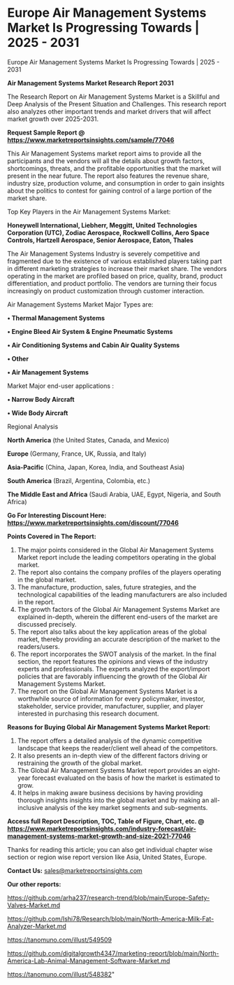# Europe Air Management Systems Market Is Progressing Towards | 2025 - 2031
Europe Air Management Systems Market Is Progressing Towards | 2025 - 2031

<strong>Air Management Systems Market Research Report 2031</strong>

The Research Report on Air Management Systems Market is a Skillful and Deep Analysis of the Present Situation and Challenges. This research report also analyzes other important trends and market drivers that will affect market growth over 2025-2031.

<strong>Request Sample Report @ <a href=https://www.marketreportsinsights.com/sample/77046>https://www.marketreportsinsights.com/sample/77046</a></strong>

This Air Management Systems market report aims to provide all the participants and the vendors will all the details about growth factors, shortcomings, threats, and the profitable opportunities that the market will present in the near future. The report also features the revenue share, industry size, production volume, and consumption in order to gain insights about the politics to contest for gaining control of a large portion of the market share.

Top Key Players in the Air Management Systems Market:

<strong>Honeywell International, Liebherr, Meggitt, United Technologies Corporation (UTC), Zodiac Aerospace, Rockwell Collins, Aero Space Controls, Hartzell Aerospace, Senior Aerospace, Eaton, Thales</strong>

The Air Management Systems Industry is severely competitive and fragmented due to the existence of various established players taking part in different marketing strategies to increase their market share. The vendors operating in the market are profiled based on price, quality, brand, product differentiation, and product portfolio. The vendors are turning their focus increasingly on product customization through customer interaction.

Air Management Systems Market Major Types are:

<strong>• Thermal Management Systems

• Engine Bleed Air System & Engine Pneumatic Systems

• Air Conditioning Systems and Cabin Air Quality Systems

• Other

• Air Management Systems</strong>

Market Major end-user applications :

<strong>• Narrow Body Aircraft

• Wide Body Aircraft</strong>

Regional Analysis

</u><strong><b>North America</b></strong> (the United States, Canada, and Mexico)

<strong><b>Europe </b></strong>(Germany, France, UK, Russia, and Italy)

<strong><b>Asia-Pacific</b></strong> (China, Japan, Korea, India, and Southeast Asia)

<strong><b>South America</b></strong> (Brazil, Argentina, Colombia, etc.)

<strong><b>The Middle East and Africa</b></strong> (Saudi Arabia, UAE, Egypt, Nigeria, and South Africa)

<strong>Go For Interesting Discount Here: <a href=https://www.marketreportsinsights.com/discount/77046>https://www.marketreportsinsights.com/discount/77046</a></strong>

<strong>Points Covered in The Report:</strong>
<ol>
  <li>The major points considered in the Global Air Management Systems Market report include the leading competitors operating in the global market.</li>
  <li>The report also contains the company profiles of the players operating in the global market.</li>
  <li>The manufacture, production, sales, future strategies, and the technological capabilities of the leading manufacturers are also included in the report.</li>
  <li>The growth factors of the Global Air Management Systems Market are explained in-depth, wherein the different end-users of the market are discussed precisely.</li>
  <li>The report also talks about the key application areas of the global market, thereby providing an accurate description of the market to the readers/users.</li>
  <li>The report incorporates the SWOT analysis of the market. In the final section, the report features the opinions and views of the industry experts and professionals. The experts analyzed the export/import policies that are favorably influencing the growth of the Global Air Management Systems Market.</li>
  <li>The report on the Global Air Management Systems Market is a worthwhile source of information for every policymaker, investor, stakeholder, service provider, manufacturer, supplier, and player interested in purchasing this research document.</li>
</ol>
<strong>Reasons for Buying Global Air Management Systems Market Report:</strong>

<ol>
  <li>The report offers a detailed analysis of the dynamic competitive landscape that keeps the reader/client well ahead of the competitors.</li>
  <li>It also presents an in-depth view of the different factors driving or restraining the growth of the global market.</li>
  <li>The Global Air Management Systems Market report provides an eight-year forecast evaluated on the basis of how the market is estimated to grow.</li>
  <li>It helps in making aware business decisions by having providing thorough insights insights into the global market and by making an all-inclusive analysis of the key market segments and sub-segments.</li>
</ol>
<strong>Access full Report Description, TOC, Table of Figure, Chart, etc. @ <a href=https://www.marketreportsinsights.com/industry-forecast/air-management-systems-market-growth-and-size-2021-77046>https://www.marketreportsinsights.com/industry-forecast/air-management-systems-market-growth-and-size-2021-77046</a></strong>


Thanks for reading this article; you can also get individual chapter wise section or region wise report version like Asia, United States, Europe.

<strong>Contact Us:</strong>
sales@marketreportsinsights.com

<strong>Our other reports:</strong>

<a href=https://github.com/arha237/research-trend/blob/main/Europe-Safety-Valves-Market.md>https://github.com/arha237/research-trend/blob/main/Europe-Safety-Valves-Market.md</a>

<a href=https://github.com/Ishi78/Research/blob/main/North-America-Milk-Fat-Analyzer-Market.md>https://github.com/Ishi78/Research/blob/main/North-America-Milk-Fat-Analyzer-Market.md</a>

<a href=https://tanomuno.com/illust/549509>https://tanomuno.com/illust/549509</a>

<a href=https://github.com/digitalgrowth4347/marketing-report/blob/main/North-America-Lab-Animal-Management-Software-Market.md>https://github.com/digitalgrowth4347/marketing-report/blob/main/North-America-Lab-Animal-Management-Software-Market.md</a>

<a href=https://tanomuno.com/illust/548382>https://tanomuno.com/illust/548382</a>"
